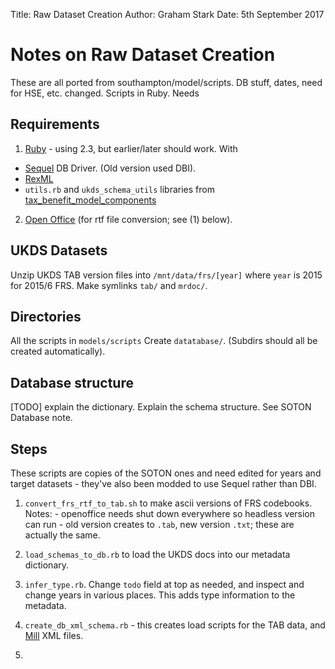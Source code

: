 Title: Raw Dataset Creation
Author: Graham Stark
Date: 5th September 2017

# Notes on Raw Dataset Creation

These are all ported from southampton/model/scripts. DB stuff, dates, need for HSE, etc. changed. Scripts in Ruby. Needs

## Requirements 

1. [Ruby](https://www.ruby-lang.org/en/) - using 2.3, but earlier/later should work. With
- [Sequel](http://tutorials.jumpstartlab.com/topics/sql/sequel.html) DB Driver. (Old version used DBI).
- [RexML](http://www.germane-software.com/software/rexml/docs/tutorial.html)
- `utils.rb` and `ukds_schema_utils` libraries from [tax_benefit_model_components](https://github.com/grahamstark/tax_benefit_model_components)
2. [Open Office](https://www.openoffice.org/download/) (for rtf file conversion; see (1) below).

## UKDS Datasets

Unzip UKDS TAB version files into `/mnt/data/frs/[year]` where `year` is 2015 for 2015/6 FRS. Make symlinks
`tab/` and `mrdoc/`.

## Directories

All the scripts in `models/scripts`
Create `datatabase/`. (Subdirs should all be created automatically).

## Database structure
[TODO] explain the dictionary. Explain the schema structure. See SOTON Database note.

## Steps

These scripts are copies of the SOTON ones and need edited for years and target datasets - they've also been modded to
use Sequel rather than DBI.

1. `convert_frs_rtf_to_tab.sh` to make ascii versions of FRS codebooks. Notes: - openoffice needs shut down
   everywhere so headless version can run - old version creates to `.tab`, new version `.txt`; these are actually the same.

2. `load_schemas_to_db.rb` to load the UKDS docs into our metadata dictionary. 

3. `infer_type.rb`. Change `todo` field at top as needed, and inspect and change years in various places.
   This adds type information to the metadata.

4. `create_db_xml_schema.rb` - this creates load scripts for the TAB data, and [Mill](https://github.com/grahamstark/ada_mill) XML files.

5. 
